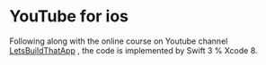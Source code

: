 # YouTube for ios

Following along with the online course on Youtube channel [LetsBuildThatApp](https://www.youtube.com/channel/UCuP2vJ6kRutQBfRmdcI92mA/featured)
, the code is implemented by Swift 3 % Xcode 8.

